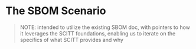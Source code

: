 # The SBOM Scenario

> NOTE: intended to utilize the existing SBOM doc, with pointers to how it leverages the SCITT foundations, enabling us to iterate on the specifics of what SCITT provides and why

